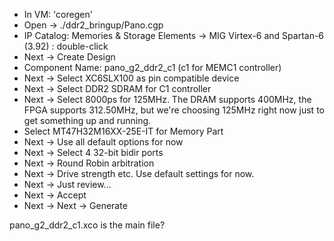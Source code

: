 

* In VM: 'coregen'
* Open -> ./ddr2_bringup/Pano.cgp
* IP Catalog: Memories & Storage Elements -> MIG Virtex-6 and Spartan-6 (3.92) : double-click
* Next -> Create Design
* Component Name: pano_g2_ddr2_c1 (c1 for MEMC1 controller)
* Next -> Select XC6SLX100 as pin compatible device
* Next -> Select DDR2 SDRAM for C1 controller
* Next -> Select 8000ps for 125MHz. 
  The DRAM supports 400MHz, the FPGA supports 312.50MHz, but we're choosing 125MHz right now
  just to get something up and running.
* Select MT47H32M16XX-25E-IT for Memory Part
* Next -> Use all default options for now
* Next -> Select 4 32-bit bidir ports
* Next -> Round Robin arbitration
* Next -> Drive strength etc. Use default settings for now.
* Next -> Just review...
* Next -> Accept
* Next -> Next -> Generate

pano_g2_ddr2_c1.xco is the main file?
